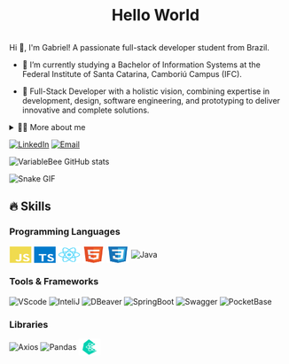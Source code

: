 <!--título-->
<div id="user-content-toc">
  <ul align="center">
    <summary><h1 style="display: inline-block">Hello World</h1></summary>
</div>

<!-- Presentation -->
<p>
  Hi 👋, I'm Gabriel! A passionate full-stack developer student from Brazil.

  - 🌱 I’m currently studying a Bachelor of Information Systems at the Federal Institute of Santa Catarina, Camboriú Campus (IFC).

  - 🔭 Full-Stack Developer with a holistic vision, combining expertise in development, design, software engineering, and prototyping to deliver innovative and complete solutions.
</p>


<!-- Dropdown -->
<details>
  <summary>👨‍💻 More about me</summary>

  - I am a creative and dynamic professional, passionate about challenges and innovation.

  - I see the world with a positive and artistic eye, seeking innovative solutions through creativity.

  - I love to challenge myself in different areas, whether in sports or in completing complex tasks.

  - I am dedicated, proactive, and believe that collaboration is essential for success.


</details>

<!-- Links -->
[![LinkedIn](https://img.shields.io/badge/LinkedIn-0077B5?style=for-the-badge&logo=linkedin&logoColor=white)](https://www.linkedin.com/in/gabriel-vinicius-99521220b/)
[![Email](https://img.shields.io/badge/Gmail-D14836?style=for-the-badge&logo=gmail&logoColor=white)](mailto:gabrielvini003@gmail.com)

<!-- GithubStats -->
![VariableBee GitHub stats](https://github-readme-stats.vercel.app/api?username=GabrielVini03&show_icons=true&theme=gotham)

![Snake GIF](snake.gif)

## 🔥 Skills
<!-- Skills: Programming Languages -->
  <div style="flex-basis: 48%;">
    <h3>Programming Languages</h3>
  <img align="center" alt="Js" height="30" width="40" src="https://raw.githubusercontent.com/devicons/devicon/master/icons/javascript/javascript-plain.svg">
  <img align="center" alt="Ts" height="30" width="40" src="https://raw.githubusercontent.com/devicons/devicon/master/icons/typescript/typescript-plain.svg">
  <img align="center" alt="React" height="30" width="40" src="https://raw.githubusercontent.com/devicons/devicon/master/icons/react/react-original.svg">
  <img align="center" alt="HTML" height="30" width="40" src="https://raw.githubusercontent.com/devicons/devicon/master/icons/html5/html5-original.svg">
  <img align="center" alt="CSS" height="30" width="40" src="https://raw.githubusercontent.com/devicons/devicon/master/icons/css3/css3-original.svg">
  <img align="center" alt="Java" height="36" width="30" src="https://seeklogo.com/images/J/java-logo-7833D1D21A-seeklogo.com.png">
  </div>
  
  <!-- Skills: Tools & Frameworks -->
  <div style="flex-basis: 48%;">
    <h3>Tools & Frameworks</h3>
    <img align="center" alt="VScode" height="30" width="40" src="https://cdn.jsdelivr.net/gh/devicons/devicon/icons/vscode/vscode-original.svg">
    <img align="center" alt="InteliJ" height="30" width="40" src="https://upload.wikimedia.org/wikipedia/commons/9/9c/IntelliJ_IDEA_Icon.svg">
    <img align="center" alt="DBeaver" height="30" width="40" src="https://upload.wikimedia.org/wikipedia/commons/b/b5/DBeaver_logo.svg">
    <img align="center" alt="SpringBoot" height="30" width="40" src="https://upload.wikimedia.org/wikipedia/commons/7/79/Spring_Boot.svg">
    <img align="center" alt="Swagger" height="30" width="30" src="https://upload.wikimedia.org/wikipedia/commons/a/ab/Swagger-logo.png">
    <img align="center" alt="PocketBase" height="30" width="30" src="https://cdn.icon-icons.com/icons2/3914/PNG/512/pocketbase_logo_icon_248816.png">
  </div> 
  
  <!-- Skills: Libraries -->
  <div style="flex-basis: 48%;">
    <h3>Libraries</h3>
    <img align="center" alt="Axios" height="30" width="40" src="https://upload.wikimedia.org/wikipedia/commons/c/c8/Axios_logo_%282020%29.svg">
    <img align="center" alt="Pandas" height="30" width="40" src="https://getbootstrap.com/docs/5.0/assets/brand/bootstrap-logo.svg"/>
    <img align="center" alt="Bulma" height="30" width="40" src="https://raw.githubusercontent.com/couds/react-bulma-components/master/static/img.png">
  </div>
